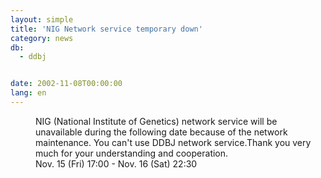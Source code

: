 ```yaml
---
layout: simple
title: 'NIG Network service temporary down'
category: news
db:
  - ddbj


date: 2002-11-08T00:00:00
lang: en
---
```


<dd>NIG (National Institute of Genetics) network service will be unavailable during the following date because of the network maintenance. You can't use DDBJ network service.Thank you very much for your understanding and cooperation.<br>
<dd>Nov. 15 (Fri) 17:00 - Nov. 16 (Sat) 22:30</dd>
</dd>
